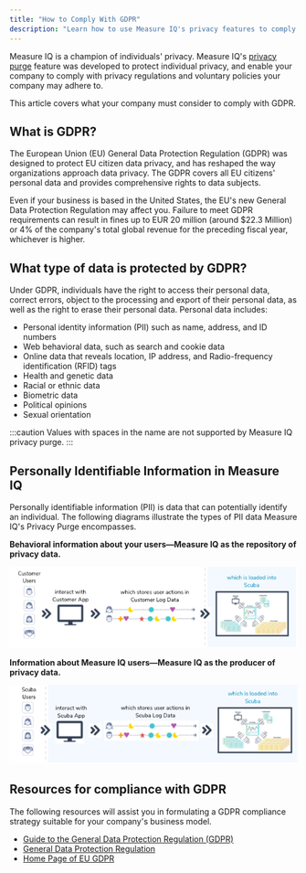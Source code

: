 ```yaml
---
title: "How to Comply With GDPR"
description: "Learn how to use Measure IQ's privacy features to comply with GDPR requirements"
---
```


Measure IQ is a champion of individuals' privacy. Measure IQ's [privacy purge](/measure_iq/admin-guides/security-compliance/about-measure-iq-privacy-purges) feature was developed to protect individual privacy, and enable your company to comply with privacy regulations and voluntary policies your company may adhere to.

This article covers what your company must consider to comply with GDPR.

## What is GDPR? 

The European Union (EU) General Data Protection Regulation (GDPR) was designed to protect EU citizen data privacy, and has reshaped the way organizations approach data privacy. The GDPR covers all EU citizens' personal data and provides comprehensive rights to data subjects.

Even if your business is based in the United States, the EU's new General Data Protection Regulation may affect you. Failure to meet GDPR requirements can result in fines up to EUR 20 million (around $22.3 Million) or 4% of the company's total global revenue for the preceding fiscal year, whichever is higher.

## What type of data is protected by GDPR? 

Under GDPR, individuals have the right to access their personal data, correct errors, object to the processing and export of their personal data, as well as the right to erase their personal data. Personal data includes:

- Personal identity information (PII) such as name, address, and ID numbers
- Web behavioral data, such as search and cookie data
- Online data that reveals location, IP address, and Radio-frequency identification (RFID) tags
- Health and genetic data
- Racial or ethnic data
- Biometric data
- Political opinions
- Sexual orientation

:::caution
Values with spaces in the name are not supported by Measure IQ privacy purge.
:::

## Personally Identifiable Information in Measure IQ 

Personally identifiable information (PII) is data that can potentially identify an individual. The following diagrams illustrate the types of PII data Measure IQ's Privacy Purge encompasses.

**Behavioral information about your users—Measure IQ as the repository of privacy data.**

![](./attachments/GDPR_scenario1.png)

**Information about Measure IQ users—Measure IQ as the producer of privacy data.**

![](./attachments/GDPR_scenario2.png)

## Resources for compliance with GDPR 

The following resources will assist you in formulating a GDPR compliance strategy suitable for your company's business model.

- [Guide to the General Data Protection Regulation (GDPR)](https://ico.org.uk/for-organisations/guide-to-the-general-data-protection-regulation-gdpr/)
- [General Data Protection Regulation](https://gdpr-info.eu/)
- [Home Page of EU GDPR](https://gdpr.eu/)
